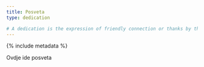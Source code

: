 ```yaml
---
title: Posveta
type: dedication

# A dedication is the expression of friendly connection or thanks by the author towards another person. The dedication has its own place on the dedication page and is part of the front matter.
---
```


{% include metadata %}

<div class="dedication-text">Ovdje ide posveta</div>
